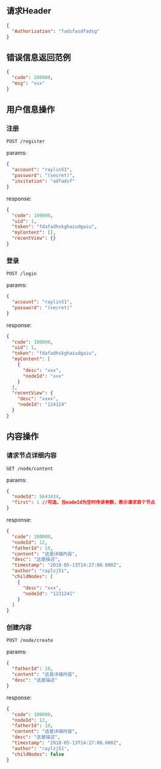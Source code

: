 ## 请求Header

```json
{
  "Authorization": "fadsfasdfadsg"
}
```

## 错误信息返回范例

```json
{
  "code": 200000,
  "msg": "xxx"
}
```

## 用户信息操作

### 注册

```POST /register```

params:
```json
{
  "account": "raylin51",
  "password": "(secret)",
  "invitation": "adfadsf"
}
```

response:

```json
{
  "code": 100000,
  "uid": 1,
  "token": "fdafadhskghaiudgaiu",
  "myContent": [],
  "recentView": {}
}
```

### 登录

```POST /login```

params:

```json
{
  "account": "raylin51",
  "password": "(secret)"
}
```

response:

```json
{
  "code": 100000,
  "uid": 1,
  "token": "fdafadhskghaiudgaiu",
  "myContent": [
    {
      "desc": "xxx",
      "nodeId": "xxx"
    }
  ],
  "recentView": {
    "desc": "xxxx",
    "nodeId": "124124"
  }
}
```

## 内容操作

### 请求节点详细内容

```GET /node/content```

params: 

```json
{
  "nodeId": 5643434,
  "first": 1 //可选，当nodeId为空时传该参数，表示请求首个节点
}
```

response:

```json
{
  "code": 100000,
  "nodeId": 12,
  "fatherId": 10,
  "content": "这是详细内容",
  "desc": "这是描述",
  "timestamp": "2018-05-13T14:27:08.000Z",
  "author": "raylzj51",
  "childNodes": [
    {
      "desc": "xxx",
      "nodeId": "1231241"
    }
  ]
}
```

### 创建内容

```POST /node/create```

params:

```json
{
  "fatherId": 10,
  "content": "这是详细内容",
  "desc": "这是描述"
}
```

response:

```json
{
  "code": 100000,
  "nodeId": 12,
  "fatherId": 10,
  "content": "这是详细内容",
  "desc": "这是描述",
  "timestamp": "2018-05-13T14:27:08.000Z",
  "author": "raylzj51",
  "childNodes": false
}
```
